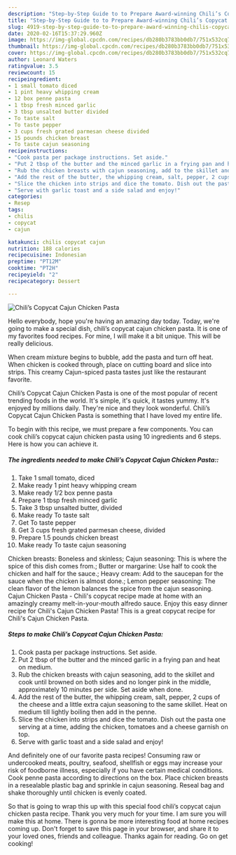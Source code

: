 ```yaml
---
description: "Step-by-Step Guide to to Prepare Award-winning Chili’s Copycat Cajun Chicken Pasta"
title: "Step-by-Step Guide to to Prepare Award-winning Chili’s Copycat Cajun Chicken Pasta"
slug: 4919-step-by-step-guide-to-to-prepare-award-winning-chilis-copycat-cajun-chicken-pasta
date: 2020-02-16T15:37:29.960Z
image: https://img-global.cpcdn.com/recipes/db280b3783bb0db7/751x532cq70/chilis-copycat-cajun-chicken-pasta-recipe-main-photo.jpg
thumbnail: https://img-global.cpcdn.com/recipes/db280b3783bb0db7/751x532cq70/chilis-copycat-cajun-chicken-pasta-recipe-main-photo.jpg
cover: https://img-global.cpcdn.com/recipes/db280b3783bb0db7/751x532cq70/chilis-copycat-cajun-chicken-pasta-recipe-main-photo.jpg
author: Leonard Waters
ratingvalue: 3.5
reviewcount: 15
recipeingredient:
- 1 small tomato diced
- 1 pint heavy whipping cream
- 12 box penne pasta
- 1 tbsp fresh minced garlic
- 3 tbsp unsalted butter divided
- To taste salt
- To taste pepper
- 3 cups fresh grated parmesan cheese divided
- 15 pounds chicken breast
- To taste cajun seasoning
recipeinstructions:
- "Cook pasta per package instructions. Set aside."
- "Put 2 tbsp of the butter and the minced garlic in a frying pan and heat on medium."
- "Rub the chicken breasts with cajun seasoning, add to the skillet and cook until browned on both sides and no longer pink in the middle, approximately 10 minutes per side. Set aside when done."
- "Add the rest of the butter, the whipping cream, salt, pepper, 2 cups of the cheese and a little extra cajun seasoning to the same skillet. Heat on medium till lightly boiling then add in the penne."
- "Slice the chicken into strips and dice the tomato. Dish out the pasta one serving at a time, adding the chicken, tomatoes and a cheese garnish on top."
- "Serve with garlic toast and a side salad and enjoy!"
categories:
- Resep
tags:
- chilis
- copycat
- cajun

katakunci: chilis copycat cajun
nutrition: 188 calories
recipecuisine: Indonesian
preptime: "PT12M"
cooktime: "PT2H"
recipeyield: "2"
recipecategory: Dessert

---
```



![Chili’s Copycat Cajun Chicken Pasta](https://img-global.cpcdn.com/recipes/db280b3783bb0db7/751x532cq70/chilis-copycat-cajun-chicken-pasta-recipe-main-photo.jpg)

Hello everybody, hope you're having an amazing day today. Today, we're going to make a special dish, chili’s copycat cajun chicken pasta. It is one of my favorites food recipes. For mine, I will make it a bit unique. This will be really delicious.

When cream mixture begins to bubble, add the pasta and turn off heat. When chicken is cooked through, place on cutting board and slice into strips. This creamy Cajun-spiced pasta tastes just like the restaurant favorite.

Chili’s Copycat Cajun Chicken Pasta is one of the most popular of recent trending foods in the world. It's simple, it's quick, it tastes yummy. It's enjoyed by millions daily. They're nice and they look wonderful. Chili’s Copycat Cajun Chicken Pasta is something that I have loved my entire life.


To begin with this recipe, we must prepare a few components. You can cook chili’s copycat cajun chicken pasta using 10 ingredients and 6 steps. Here is how you can achieve it.

##### The ingredients needed to make Chili’s Copycat Cajun Chicken Pasta::

1. Take 1 small tomato, diced
1. Make ready 1 pint heavy whipping cream
1. Make ready 1/2 box penne pasta
1. Prepare 1 tbsp fresh minced garlic
1. Take 3 tbsp unsalted butter, divided
1. Make ready To taste salt
1. Get To taste pepper
1. Get 3 cups fresh grated parmesan cheese, divided
1. Prepare 1.5 pounds chicken breast
1. Make ready To taste cajun seasoning


Chicken breasts: Boneless and skinless; Cajun seasoning: This is where the spice of this dish comes from.; Butter or margarine: Use half to cook the chicken and half for the sauce.; Heavy cream: Add to the saucepan for the sauce when the chicken is almost done.; Lemon pepper seasoning: The clean flavor of the lemon balances the spice from the cajun seasoning. Cajun Chicken Pasta - Chili&#39;s copycat recipe made at home with an amazingly creamy melt-in-your-mouth alfredo sauce. Enjoy this easy dinner recipe for Chili&#39;s Cajun Chicken Pasta! This is a great copycat recipe for Chili&#39;s Cajun Chicken Pasta. 

##### Steps to make Chili’s Copycat Cajun Chicken Pasta:

1. Cook pasta per package instructions. Set aside.
1. Put 2 tbsp of the butter and the minced garlic in a frying pan and heat on medium.
1. Rub the chicken breasts with cajun seasoning, add to the skillet and cook until browned on both sides and no longer pink in the middle, approximately 10 minutes per side. Set aside when done.
1. Add the rest of the butter, the whipping cream, salt, pepper, 2 cups of the cheese and a little extra cajun seasoning to the same skillet. Heat on medium till lightly boiling then add in the penne.
1. Slice the chicken into strips and dice the tomato. Dish out the pasta one serving at a time, adding the chicken, tomatoes and a cheese garnish on top.
1. Serve with garlic toast and a side salad and enjoy!


And definitely one of our favorite pasta recipes! Consuming raw or undercooked meats, poultry, seafood, shellfish or eggs may increase your risk of foodborne illness, especially if you have certain medical conditions. Cook penne pasta according to directions on the box. Place chicken breasts in a resealable plastic bag and sprinkle in cajun seasoning. Reseal bag and shake thoroughly until chicken is evenly coated. 

So that is going to wrap this up with this special food chili’s copycat cajun chicken pasta recipe. Thank you very much for your time. I am sure you will make this at home. There is gonna be more interesting food at home recipes coming up. Don't forget to save this page in your browser, and share it to your loved ones, friends and colleague. Thanks again for reading. Go on get cooking!
